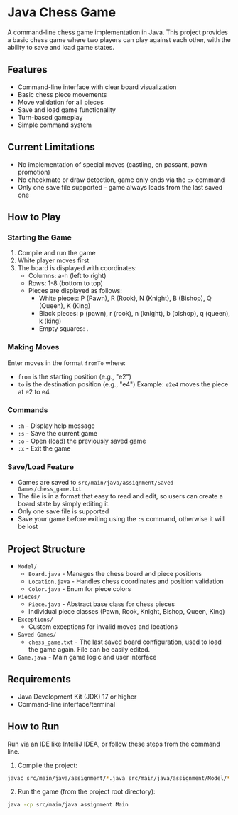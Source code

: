 # Java Chess Game

A command-line chess game implementation in Java. This project provides a basic chess game where two players can play against each other, with the ability to save and load game states.

## Features

- Command-line interface with clear board visualization
- Basic chess piece movements
- Move validation for all pieces
- Save and load game functionality
- Turn-based gameplay
- Simple command system

## Current Limitations

- No implementation of special moves (castling, en passant, pawn promotion)
- No checkmate or draw detection, game only ends via the `:x` command
- Only one save file supported - game always loads from the last saved one

## How to Play

### Starting the Game

1. Compile and run the game
2. White player moves first
3. The board is displayed with coordinates:
   - Columns: a-h (left to right)
   - Rows: 1-8 (bottom to top)
   - Pieces are displayed as follows:
     - White pieces: P (Pawn), R (Rook), N (Knight), B (Bishop), Q (Queen), K (King)
     - Black pieces: p (pawn), r (rook), n (knight), b (bishop), q (queen), k (king)
     - Empty squares: .

### Making Moves

Enter moves in the format `fromTo` where:
- `from` is the starting position (e.g., "e2")
- `to` is the destination position (e.g., "e4")
Example: `e2e4` moves the piece at e2 to e4

### Commands

- `:h` - Display help message
- `:s` - Save the current game
- `:o` - Open (load) the previously saved game
- `:x` - Exit the game

### Save/Load Feature

- Games are saved to `src/main/java/assignment/Saved Games/chess_game.txt`
- The file is in a format that easy to read and edit, so users can create a board state by simply editing it.
- Only one save file is supported
- Save your game before exiting using the `:s` command, otherwise it will be lost

## Project Structure

- `Model/`
  - `Board.java` - Manages the chess board and piece positions
  - `Location.java` - Handles chess coordinates and position validation
  - `Color.java` - Enum for piece colors
- `Pieces/`
  - `Piece.java` - Abstract base class for chess pieces
  - Individual piece classes (Pawn, Rook, Knight, Bishop, Queen, King)
- `Exceptions/`
  - Custom exceptions for invalid moves and locations
- `Saved Games/`
  - `chess_game.txt` - The last saved board configuration, used to load the game again. File can be easily edited.
- `Game.java` - Main game logic and user interface

## Requirements

- Java Development Kit (JDK) 17 or higher
- Command-line interface/terminal

## How to Run

Run via an IDE like IntelliJ IDEA, or follow these steps from the command line.

1. Compile the project:
```bash
javac src/main/java/assignment/*.java src/main/java/assignment/Model/*.java src/main/java/assignment/Pieces/*.java src/main/java/assignment/Exceptions/*.java
```

2. Run the game (from the project root directory):
```bash
java -cp src/main/java assignment.Main
```